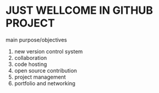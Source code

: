 <!DOCTTYPE html>
<html>
<head>

</head>
<body>
  <h1>JUST WELLCOME IN GITHUB PROJECT</h1>

  <p>main purpose/objectives</p>
  <ol>
    <li>new version control system</li>
    <li>collaboration</li>
    <li>code hosting</li>
    <li>open source contribution</li>
    <li>project management</li>
   <li>portfolio and networking</li>
  </ol>
</body>
</html>
